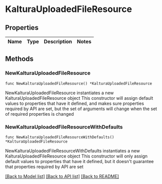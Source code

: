 # KalturaUploadedFileResource

## Properties

Name | Type | Description | Notes
------------ | ------------- | ------------- | -------------

## Methods

### NewKalturaUploadedFileResource

`func NewKalturaUploadedFileResource() *KalturaUploadedFileResource`

NewKalturaUploadedFileResource instantiates a new KalturaUploadedFileResource object
This constructor will assign default values to properties that have it defined,
and makes sure properties required by API are set, but the set of arguments
will change when the set of required properties is changed

### NewKalturaUploadedFileResourceWithDefaults

`func NewKalturaUploadedFileResourceWithDefaults() *KalturaUploadedFileResource`

NewKalturaUploadedFileResourceWithDefaults instantiates a new KalturaUploadedFileResource object
This constructor will only assign default values to properties that have it defined,
but it doesn't guarantee that properties required by API are set


[[Back to Model list]](../README.md#documentation-for-models) [[Back to API list]](../README.md#documentation-for-api-endpoints) [[Back to README]](../README.md)


